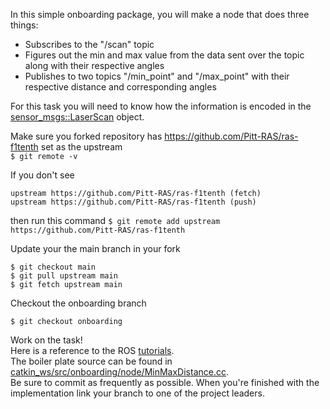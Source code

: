 In this simple onboarding package, you will make a node that does three things:
* Subscribes to the "/scan" topic
* Figures out the min and max value from the data sent over the topic along with their respective angles
* Publishes to two topics "/min_point" and "/max_point" with their respective distance and corresponding angles

For this task you will need to know how the information is encoded in the <a href="http://docs.ros.org/en/melodic/api/sensor_msgs/html/msg/LaserScan.html" target="_blank">sensor_msgs::LaserScan</a> object.<br>


Make sure you forked repository has https://github.com/Pitt-RAS/ras-f1tenth set as the upstream <br>
```$ git remote -v```

If you don't see
```
upstream https://github.com/Pitt-RAS/ras-f1tenth (fetch)
upstream https://github.com/Pitt-RAS/ras-f1tenth (push)
```
then run this command
```$ git remote add upstream https://github.com/Pitt-RAS/ras-f1tenth```

Update your the main branch in your fork<br>
```
$ git checkout main 
$ git pull upstream main
$ git fetch upstream main
```

Checkout the onboarding branch
```
$ git checkout onboarding
```

Work on the task!<br>
Here is a reference to the ROS <a href="http://wiki.ros.org/ROS/Tutorials" target="_blank">tutorials</a>.<br>
The boiler plate source can be found in <a href="https://github.com/Pitt-RAS/ras-f1tenth/tree/onboarding/catkin_ws/src/onboarding/node">catkin_ws/src/onboarding/node/MinMaxDistance.cc</a>.<br>
Be sure to commit as frequently as possible. 
When you're finished with the implementation
link your branch to one of the project leaders.
